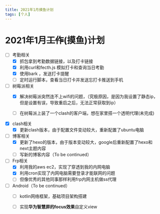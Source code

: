 ```yaml
---
title: 2021年1月摸鱼计划
tags: [个人]
---
```


# 2021年1月~~工作~~(摸鱼)计划

- [ ] 考勤相关
    - [x] 抓包拿到考勤数据链接，以及打卡链接
    - [x] 利用curl和fecth.js 模拟打卡和查询当日考勤
    - [x] 使用bark ，发送打卡提醒
    - [ ]  定时运行脚本，查看当日打卡并发送忘打卡推送到手机

- [ ] 树莓派相关
    - [x] 解决树莓派突然连不上wifi的问题，（究极原因，是因为我设置了静态ip，但是设置有误，导致重启之后，无法正常获取到ip）
    - [ ] 在树莓派上装了一个clash的客户端，想在家里搭一个透明代理(未完成)
   

- [x] clash相关
    - [x] 更新clash版本，由于配置文件变动较大，重新配置了ubuntu电脑

- [ ] 博客相关
    - [x] 更新了hexo的版本，由于版本变动较大，google后重新配置了hexo和next主题内容
    - [ ] 写新的博客内容（To be continued）

- [ ] Frp相关
    - [x] 利用我的aws ec2，实现了穿透到我的内网电脑
    - [x] 利用cron实现了内网电脑需要登录才能联网的问题
    - [ ] 但像优秀的其他同事那样利用frp内网主机做ss代理

- [ ] Android（To be continued）
    - [ ] kotlin网络框架，基础项目架构搭建
    - [ ] 实现**华为智慧屏的focus效果**自定义view




